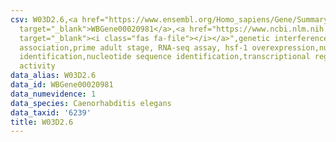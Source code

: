 ```yaml
---
csv: W03D2.6,<a href="https://www.ensembl.org/Homo_sapiens/Gene/Summary?db=core;g=WBGene00020981"
  target="_blank">WBGene00020981</a>,<a href="https://www.ncbi.nlm.nih.gov/pubmed/30894454"
  target="_blank"><i class="fas fa-file"></i></a>",genetic interference,functional
  association,prime adult stage, RNA-seq assay, hsf-1 overexpression,nucleotide sequence
  identification,nucleotide sequence identification,transcriptional regulation,up-regulates
  activity
data_alias: W03D2.6
data_id: WBGene00020981
data_numevidence: 1
data_species: Caenorhabditis elegans
data_taxid: '6239'
title: W03D2.6
---
```

